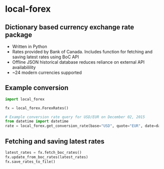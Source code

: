 # local-forex

## Dictionary based currency exchange rate package
* Written in Python
* Rates provided by Bank of Canada. Includes function for fetching and saving latest rates using BoC API
* Offline JSON historical database reduces reliance on external API availabilility
* ~24 modern currencies supported

## Example conversion
```python
import local_forex

fx = local_forex.ForexRates()

# Example conversion rate query for USD/EUR on December 02, 2015
from datetime import datetime
rate = local_forex.get_conversion_rate(base="USD", quote="EUR", date=datetime(2015,12,02))

```
## Fetching and saving latest rates
```python
latest_rates = fx.fetch_boc_rates()
fx.update_from_boc_rates(latest_rates)
fx.save_rates_to_file()
```
